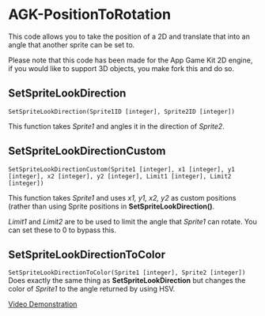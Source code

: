 # AGK-PositionToRotation
This code allows you to take the position of a 2D and translate that into an angle that another sprite can be set to.

Please note that this code has been made for the App Game Kit 2D engine, if you would like to support 3D objects, you make fork this and do so.

## SetSpriteLookDirection
`SetSpriteLookDirection(Sprite1ID [integer], Sprite2ID [integer])`

This function takes *Sprite1* and angles it in the direction of *Sprite2*.

## SetSpriteLookDirectionCustom
`SetSpriteLookDirectionCustom(Sprite1 [integer], x1 [integer], y1 [integer], x2 [integer], y2 [integer], Limit1 [integer], Limit2 [integer])`

This function takes *Sprite1* and uses *x1, y1, x2, y2* as custom positions (rather than using Sprite positions in **SetSpriteLookDirection()**.

*Limit1* and *Limit2* are to be used to limit the angle that *Sprite1* can rotate. You can set these to 0 to bypass this.

## SetSpriteLookDirectionToColor
`SetSpriteLookDirectionToColor(Sprite1 [integer], Sprite2 [integer])`
Does exactly the same thing as **SetSpriteLookDirection** but changes the color of *Sprite1* to the angle returned by using HSV.

[Video Demonstration](https://github.com/Adxxmm/AGK-PositionToRotation/blob/main/Examples/M8YtQfFf58.mp4)
